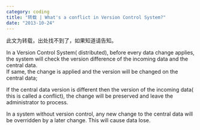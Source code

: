 ```yaml
---
category: coding
title: "转载 | What's a conflict in Version Control System?"
date: "2013-10-24"
---
```


此文为转载，出处找不到了，如果知道请告知。

In a Version Control System( distributed), before every data change applies, the system will check the version difference of the incoming data and the central data.  
If same, the change is applied and the version will be changed on the central data;

If the central data version is different then the version of the incoming data( this is called a conflict), the change will be preserved and leave the administrator to process.

In a system without version control, any new change to the central data will be overridden by a later change. This will cause data lose.
